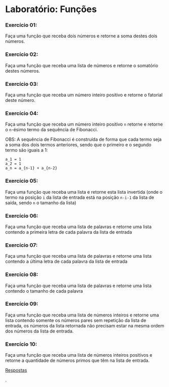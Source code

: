 # Laboratório: Funções


### Exercício 01:

Faça uma função que receba dois números e retorne a soma destes dois números.

### Exercício 02:

Faça uma função que receba uma lista de números e retorne o somatório destes números.

### Exercício 03:

Faça uma função que receba um número inteiro positivo e retorne o fatorial deste número.

### Exercício 04:

Faça uma função que receba um número inteiro positivo `n` retorne e retorne o `n`-ésimo termo da sequência de Fibonacci.

OBS: A sequência de Fibonacci é construída de forma que cada termo seja a soma dos dois termos anteriores, sendo que o primeiro e o segundo termo são iguais a 1:
```
a_1 = 1
a_2 = 1
a_n = a_{n-1} + a_{n-2}
```


### Exercício 05:

Faça uma função que receba uma lista e retorne esta lista invertida (onde o termo na posição `i` da lista de entrada está na posição `n-i-1` da lista de saída, sendo `n` o tamanho da lista)


### Exercício 06:

Faça uma função que receba uma lista de palavras e retorne uma lista contendo a primeira letra de cada palavra da lista de entrada


### Exercício 07:

Faça uma função que receba uma lista de palavras e retorne uma lista contendo a última letra de cada palavra da lista de entrada


### Exercício 08:

Faça uma função que receba uma lista de palavras e retorne uma lista contendo o tamanho de cada palavra

### Exercício 09:

Faça uma função que receba uma lista de números inteiros e retorne uma lista contendo somente os números pares sem repetição da lista de entrada, os números da lista retornada não precisam estar na mesma ordem dos números da lista de entrada.


### Exercício 10:

Faça uma função que receba uma lista de números inteiros positivos e retorne a quantidade de números primos que têm na lista de entrada.


[Respostas](https://github.com/viniciusdenovaes/Unip232IPE/tree/master/lab04)







.
